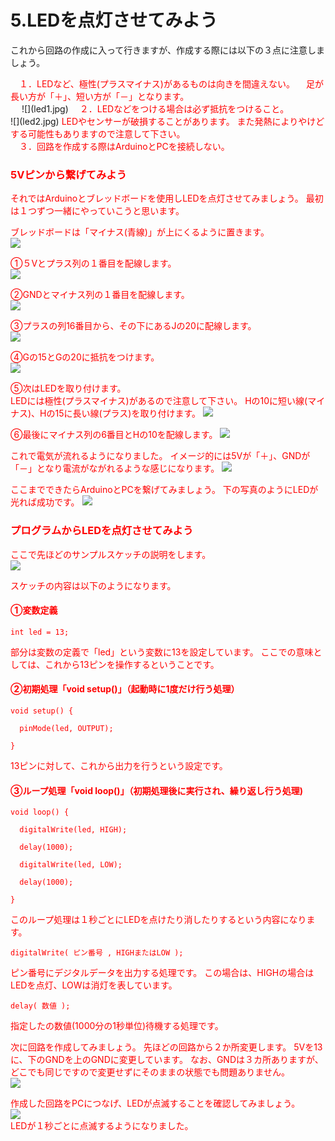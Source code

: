 # 5.LEDを点灯させてみよう



これから回路の作成に入って行きますが、作成する際には以下の３点に注意しましょう。

<font color="FF0000">
　１．LEDなど、極性(プラスマイナス)があるものは向きを間違えない。
　足が長い方が「＋」、短い方が「－」となります。
</font>
<br>　
![](led1.jpg)

<font color="FF0000">
　２．LEDなどをつける場合は必ず抵抗をつけること。
</font>
<br>
![](led2.jpg)

<font color="FF0000">
LEDやセンサーが破損することがあります。
また発熱によりやけどする可能性もありますので注意して下さい。
</font>
<br>

<font color="FF0000">
　３．回路を作成する際はArduinoとPCを接続しない。
<br>

### 5Vピンから繋げてみよう


それではArduinoとブレッドボードを使用しLEDを点灯させてみましょう。
最初は１つずつ一緒にやっていこうと思います。

ブレッドボードは「マイナス(青線)」が上にくるように置きます。
<br>
![](led3.jpg)

①５Vとプラス列の１番目を配線します。
<br>
![](led4.jpg)

②GNDとマイナス列の１番目を配線します。
<br>
![](led5.jpg)

③プラスの列16番目から、その下にあるJの20に配線します。
<br>
![](led6.jpg)

④Gの15とGの20に抵抗をつけます。
<br>
![](led7.jpg)

⑤次はLEDを取り付けます。
<br>
LEDには極性(プラスマイナス)があるので注意して下さい。
Hの10に短い線(マイナス)、Hの15に長い線(プラス)を取り付けます。
![](led8.jpg)

⑥最後にマイナス列の6番目とHの10を配線します。
![](led9.jpg)

これで電気が流れるようになりました。
イメージ的には5Vが「＋」、GNDが「－」となり電流がながれるような感じになります。
![](led10.jpg)

ここまでできたらArduinoとPCを繋げてみましょう。
下の写真のようにLEDが光れば成功です。
![](led11-2.jpg)

### プログラムからLEDを点灯させてみよう


ここで先ほどのサンプルスケッチの説明をします。
<br>
![](led12.jpg)


スケッチの内容は以下のようになります。

#### ①変数定義

```
int led = 13;
```
部分は変数の定義で「led」という変数に13を設定しています。
ここでの意味としては、これから13ピンを操作するということです。

#### ②初期処理「void setup()」（起動時に1度だけ行う処理）
```
void setup() {
         
  pinMode(led, OUTPUT);     

}
```
13ピンに対して、これから出力を行うという設定です。

#### ③ループ処理「void loop()」（初期処理後に実行され、繰り返し行う処理)

```
void loop() {

  digitalWrite(led, HIGH);

  delay(1000);

  digitalWrite(led, LOW);

  delay(1000);

}
```

このループ処理は１秒ごとにLEDを点けたり消したりするという内容になります。

```
digitalWrite( ピン番号 , HIGHまたはLOW );
```

ピン番号にデジタルデータを出力する処理です。
この場合は、HIGHの場合はLEDを点灯、LOWは消灯を表しています。

```
delay( 数値 );
```

指定したの数値(1000分の1秒単位)待機する処理です。


次に回路を作成してみましょう。
先ほどの回路から２か所変更します。
5Vを13に、下のGNDを上のGNDに変更しています。
なお、GNDは３カ所ありますが、どこでも同じですので変更せずにそのままの状態でも問題ありません。
<br>
![](led13.jpg)
<br>

作成した回路をPCにつなげ、LEDが点滅することを確認してみましょう。
<br>
![](led14.jpg)
<br>
LEDが１秒ごとに点滅するようになりました。